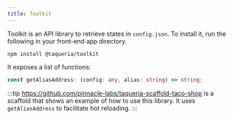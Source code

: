 ```yaml
---
title: Toolkit
---
```


Toolkit is an API library to retrieve states in `config.json`. To install it, run the following in your front-end app directory.

```shell
npm install @taqueria/toolkit
```

It exposes a list of functions:

```ts
const getAliasAddress: (config: any, alias: string) => string;
```

:::tip
https://github.com/pinnacle-labs/taqueria-scaffold-taco-shop is a scaffold that shows an example of how to use this library. It uses `getAliasAddress` to facilitate hot reloading.
:::